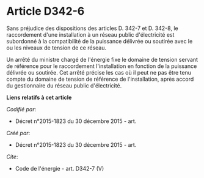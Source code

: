 # Article D342-6

Sans préjudice des dispositions des articles D. 342-7 et D. 342-8, le raccordement d'une installation à un réseau public
d'électricité est subordonné à la compatibilité de la puissance délivrée ou soutirée avec le ou les niveaux de tension de ce
réseau. 

Un arrêté du ministre chargé de l'énergie fixe le domaine de tension servant de référence pour le raccordement l'installation
en fonction de la puissance délivrée ou soutirée. Cet arrêté précise les cas où il peut ne pas être tenu compte du domaine de
tension de référence de l'installation, après accord du gestionnaire du réseau public d'électricité.

**Liens relatifs à cet article**

_Codifié par_:

  - Décret n°2015-1823 du 30 décembre 2015 - art.

_Créé par_:

  - Décret n°2015-1823 du 30 décembre 2015 - art.

_Cite_:

  - Code de l'énergie - art. D342-7 (V)
